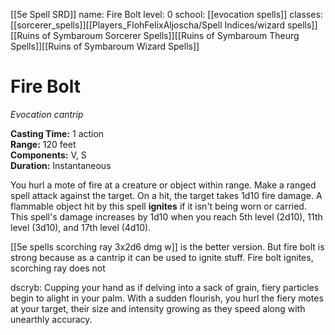 [[5e Spell SRD]]
name: Fire Bolt
level: 0
school: [[evocation spells]]
classes: [[sorcerer_spells]][[Players_FlohFelixAljoscha/Spell Indices/wizard spells]] [[Ruins of Symbaroum Sorcerer Spells]][[Ruins of Symbaroum Theurg Spells]][[Ruins of Symbaroum Wizard Spells]]

# Fire Bolt 
_Evocation cantrip_ 

**Casting Time:** 1 action    
**Range:** 120 feet    
**Components:** V, S    
**Duration:** Instantaneous 

You hurl a mote of fire at a creature or object within range. Make a ranged spell attack against the target. On a hit, the target takes 1d10 fire damage. A flammable object hit by this spell **ignites** if it isn't being worn or carried.    
This spell's damage increases by 1d10 when you reach 5th level (2d10), 11th level (3d10), and 17th level (4d10).

[[5e spells scorching ray 3x2d6 dmg w]] is the better version. But fire bolt is strong because as a cantrip it can be used to ignite stuff. Fire bolt ignites, scorching ray does not

dscryb: 
Cupping your hand as if delving into a sack of grain, fiery particles begin to alight in your palm. With a sudden flourish, you hurl the fiery motes at your target, their size and intensity growing as they speed along with unearthly accuracy.